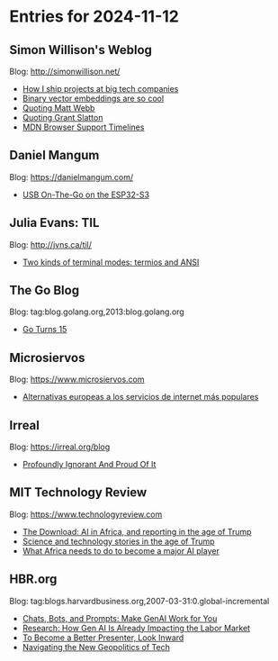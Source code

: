 # Entries for 2024-11-12
## Simon Willison's Weblog 
Blog: http://simonwillison.net/ 

- [How I ship projects at big tech companies](https://simonwillison.net/2024/Nov/11/shipping/#atom-everything)
- [Binary vector embeddings are so cool](https://simonwillison.net/2024/Nov/11/binary-vector-embeddings/#atom-everything)
- [Quoting Matt Webb](https://simonwillison.net/2024/Nov/11/matt-webb/#atom-everything)
- [Quoting Grant Slatton](https://simonwillison.net/2024/Nov/11/grant-slatton/#atom-everything)
- [MDN Browser Support Timelines](https://simonwillison.net/2024/Nov/11/mdn-browser-support-timelines/#atom-everything)
## Daniel Mangum 
Blog: https://danielmangum.com/ 

- [USB On-The-Go on the ESP32-S3](https://danielmangum.com/posts/usb-otg-esp32s3/)
## Julia Evans: TIL 
Blog: http://jvns.ca/til/ 

- [Two kinds of terminal modes: termios and ANSI](https://jvns.ca/til/termios-and-ansi-modes/)
## The Go Blog 
Blog: tag:blog.golang.org,2013:blog.golang.org 

- [Go Turns 15](https://go.dev/blog/15years)
## Microsiervos 
Blog: https://www.microsiervos.com 

- [Alternativas europeas a los servicios de internet más populares](https://www.microsiervos.com/archivo/internet/alternativas-europeas-servicios-internet-populares.html)
## Irreal 
Blog: https://irreal.org/blog 

- [Profoundly Ignorant And Proud Of It](https://irreal.org/blog/?p=12573)
## MIT Technology Review 
Blog: https://www.technologyreview.com 

- [The Download: AI in Africa, and reporting in the age of Trump](https://www.technologyreview.com/2024/11/11/1106807/the-download-ai-in-africa-and-reporting-in-the-age-of-trump/)
- [Science and technology stories in the age of Trump](https://www.technologyreview.com/2024/11/11/1106803/science-and-technology-stories-in-the-age-of-trump/)
- [What Africa needs to do to become a major AI player](https://www.technologyreview.com/2024/11/11/1106762/africa-ai-barriers/)
## HBR.org 
Blog: tag:blogs.harvardbusiness.org,2007-03-31:0.global-incremental 

- [Chats, Bots, and Prompts: Make GenAI Work for You](https://hbr.org/podcast/2024/11/chats-bots-and-prompts-make-genai-work-for-you)
- [Research: How Gen AI Is Already Impacting the Labor Market](https://hbr.org/2024/11/research-how-gen-ai-is-already-impacting-the-labor-market)
- [To Become a Better Presenter, Look Inward](https://hbr.org/2024/11/to-become-a-better-presenter-look-inward)
- [Navigating the New Geopolitics of Tech](https://hbr.org/2024/11/navigating-the-new-geopolitics-of-tech)